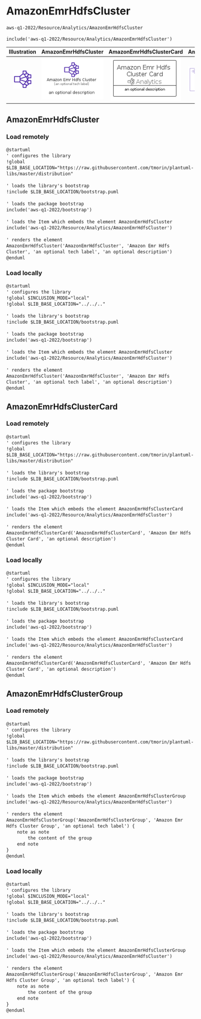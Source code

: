# AmazonEmrHdfsCluster


```text
aws-q1-2022/Resource/Analytics/AmazonEmrHdfsCluster
```

```text
include('aws-q1-2022/Resource/Analytics/AmazonEmrHdfsCluster')
```



| Illustration | AmazonEmrHdfsCluster | AmazonEmrHdfsClusterCard | AmazonEmrHdfsClusterGroup |
| :---: | :---: | :---: | :---: |
| ![illustration for Illustration](../../../aws-q1-2022/Resource/Analytics/AmazonEmrHdfsCluster.png) | ![illustration for AmazonEmrHdfsCluster](../../../aws-q1-2022/Resource/Analytics/AmazonEmrHdfsCluster.Local.png) | ![illustration for AmazonEmrHdfsClusterCard](../../../aws-q1-2022/Resource/Analytics/AmazonEmrHdfsClusterCard.Local.png) | ![illustration for AmazonEmrHdfsClusterGroup](../../../aws-q1-2022/Resource/Analytics/AmazonEmrHdfsClusterGroup.Local.png) |




## AmazonEmrHdfsCluster

### Load remotely
```plantuml
@startuml
' configures the library
!global $LIB_BASE_LOCATION="https://raw.githubusercontent.com/tmorin/plantuml-libs/master/distribution"

' loads the library's bootstrap
!include $LIB_BASE_LOCATION/bootstrap.puml

' loads the package bootstrap
include('aws-q1-2022/bootstrap')

' loads the Item which embeds the element AmazonEmrHdfsCluster
include('aws-q1-2022/Resource/Analytics/AmazonEmrHdfsCluster')

' renders the element
AmazonEmrHdfsCluster('AmazonEmrHdfsCluster', 'Amazon Emr Hdfs Cluster', 'an optional tech label', 'an optional description')
@enduml
```

### Load locally
```plantuml
@startuml
' configures the library
!global $INCLUSION_MODE="local"
!global $LIB_BASE_LOCATION="../../.."

' loads the library's bootstrap
!include $LIB_BASE_LOCATION/bootstrap.puml

' loads the package bootstrap
include('aws-q1-2022/bootstrap')

' loads the Item which embeds the element AmazonEmrHdfsCluster
include('aws-q1-2022/Resource/Analytics/AmazonEmrHdfsCluster')

' renders the element
AmazonEmrHdfsCluster('AmazonEmrHdfsCluster', 'Amazon Emr Hdfs Cluster', 'an optional tech label', 'an optional description')
@enduml
```

## AmazonEmrHdfsClusterCard

### Load remotely
```plantuml
@startuml
' configures the library
!global $LIB_BASE_LOCATION="https://raw.githubusercontent.com/tmorin/plantuml-libs/master/distribution"

' loads the library's bootstrap
!include $LIB_BASE_LOCATION/bootstrap.puml

' loads the package bootstrap
include('aws-q1-2022/bootstrap')

' loads the Item which embeds the element AmazonEmrHdfsClusterCard
include('aws-q1-2022/Resource/Analytics/AmazonEmrHdfsCluster')

' renders the element
AmazonEmrHdfsClusterCard('AmazonEmrHdfsClusterCard', 'Amazon Emr Hdfs Cluster Card', 'an optional description')
@enduml
```

### Load locally
```plantuml
@startuml
' configures the library
!global $INCLUSION_MODE="local"
!global $LIB_BASE_LOCATION="../../.."

' loads the library's bootstrap
!include $LIB_BASE_LOCATION/bootstrap.puml

' loads the package bootstrap
include('aws-q1-2022/bootstrap')

' loads the Item which embeds the element AmazonEmrHdfsClusterCard
include('aws-q1-2022/Resource/Analytics/AmazonEmrHdfsCluster')

' renders the element
AmazonEmrHdfsClusterCard('AmazonEmrHdfsClusterCard', 'Amazon Emr Hdfs Cluster Card', 'an optional description')
@enduml
```

## AmazonEmrHdfsClusterGroup

### Load remotely
```plantuml
@startuml
' configures the library
!global $LIB_BASE_LOCATION="https://raw.githubusercontent.com/tmorin/plantuml-libs/master/distribution"

' loads the library's bootstrap
!include $LIB_BASE_LOCATION/bootstrap.puml

' loads the package bootstrap
include('aws-q1-2022/bootstrap')

' loads the Item which embeds the element AmazonEmrHdfsClusterGroup
include('aws-q1-2022/Resource/Analytics/AmazonEmrHdfsCluster')

' renders the element
AmazonEmrHdfsClusterGroup('AmazonEmrHdfsClusterGroup', 'Amazon Emr Hdfs Cluster Group', 'an optional tech label') {
    note as note
        the content of the group
    end note
}
@enduml
```

### Load locally
```plantuml
@startuml
' configures the library
!global $INCLUSION_MODE="local"
!global $LIB_BASE_LOCATION="../../.."

' loads the library's bootstrap
!include $LIB_BASE_LOCATION/bootstrap.puml

' loads the package bootstrap
include('aws-q1-2022/bootstrap')

' loads the Item which embeds the element AmazonEmrHdfsClusterGroup
include('aws-q1-2022/Resource/Analytics/AmazonEmrHdfsCluster')

' renders the element
AmazonEmrHdfsClusterGroup('AmazonEmrHdfsClusterGroup', 'Amazon Emr Hdfs Cluster Group', 'an optional tech label') {
    note as note
        the content of the group
    end note
}
@enduml
```

